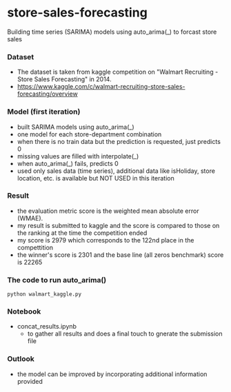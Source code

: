 # store-sales-forecasting
Building time series (SARIMA) models using auto_arima(_) to forcast store sales

### Dataset
  - The dataset is taken from kaggle competition on "Walmart Recruiting - Store Sales Forecasting" in 2014.
  - https://www.kaggle.com/c/walmart-recruiting-store-sales-forecasting/overview

### Model (first iteration)
  - built SARIMA models using auto_arima(_)
  - one model for each store-department combination 
  - when there is no train data but the prediction is requested, just predicts 0
  - missing values are filled with interpolate(_)
  - when auto_arima(_) fails, predicts 0
  - used only sales data (time series), additional data like isHoliday, store location, etc. is available but NOT USED in this iteration

### Result
  - the evaluation metric score is the weighted mean absolute error (WMAE).
  - my result is submitted to kaggle and the score is compared to those on the ranking at the time the competition ended
  - my score is 2979 which corresponds to the 122nd place in the compettition 
  - the winner's score is 2301 and the base line (all zeros benchmark) score is 22265
   
### The code to run auto_arima()
    python walmart_kaggle.py

### Notebook 
  - concat_results.ipynb
    - to gather all results and does a final touch to gnerate the submission file

### Outlook
  - the model can be improved by incorporating additional information provided
